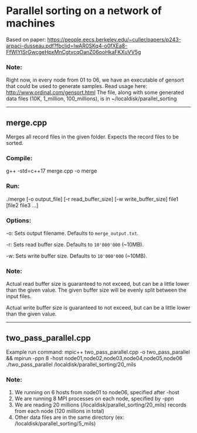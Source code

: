 # Parallel sorting on a network of machines

Based on paper: https://people.eecs.berkeley.edu/~culler/papers/p243-arpaci-dusseau.pdf?fbclid=IwAR0SKq4-o0fXEa8-FfWIYISrGwcgeHpxMnCgtvcqOanZ06ooHkaFKXuVV5g

### Note:

Right now, in every node from 01 to 06, we have an executable of gensort that could be used to generate samples. Read usage here: http://www.ordinal.com/gensort.html
The file, along with some generated data files (10K, 1_million, 100_millions), is in ~/localdisk/parallel_sorting

---
## merge.cpp

Merges all record files in the given folder. Expects the record files to be sorted.

### Compile:

g++ -std=c++17 merge.cpp -o merge

### Run:

./merge [-o output_file] [-r read_buffer_size] [-w write_buffer_size] file1 [file2 file3 ...]

### Options:

-o: Sets output filename. Defaults to `merge_output.txt`.

-r: Sets read buffer size. Defaults to `10'000'000` (~10MB).

-w: Sets write buffer size. Defaults to `10'000'000` (~10MB).

### Note:

Actual read buffer size is guaranteed to not exceed, but can be a little lower than the given value. The given buffer size will be evenly split between the input files.

Actual write buffer size is guaranteed to not exceed, but can be a little lower than the given value.

---
## two_pass_parallel.cpp

Example run command: mpic++ two_pass_parallel.cpp -o two_pass_parallel && mpirun -ppn 8 -host node01,node02,node03,node04,node05,node06 ./two_pass_parallel /localdisk/parallel_sorting/20_mils 

### Note:
1. We running on 6 hosts from node01 to node06, specified after -host
2. We are running 8 MPI processes on each node, specified by -ppn
3. We are reading 20 millions (/localdisk/parallel_sorting/20_mils) records from each node (120 millions in total)
4. Other data files are in the same directory (ex: /localdisk/parallel_sorting/5_mils)
